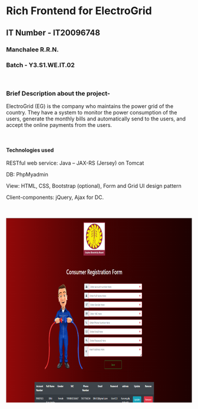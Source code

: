 # Rich Frontend for ElectroGrid 

## IT Number - IT20096748


### Manchalee R.R.N.

### Batch - Y3.S1.WE.IT.02

<br/>

### Brief Description about the project-
ElectroGrid (EG) is the company who maintains the power grid of the country. They have a system to 
monitor the power consumption of the users, generate the monthly bills and automatically send to the 
users, and accept the online payments from the users.

<br/>

#### Technologies used

RESTful web service: Java – JAX-RS (Jersey) on Tomcat
<br/>

DB: PhpMyadmin
<br/>

View: HTML, CSS, Bootstrap (optional), Form and Grid UI design pattern
<br/>

Client-components: jQuery, Ajax for DC.

<br/>
<br/>

<img src="images/electrogrid.png" width = "850" height = "500" >
